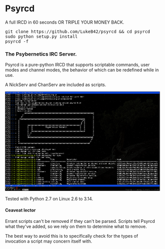 # Psyrcd

A full IRCD in 60 seconds OR TRIPLE YOUR MONEY BACK.
<pre>
git clone https://github.com/LukeB42/psyrcd && cd psyrcd
sudo python setup.py install
psyrcd -f
</pre>
### The Psybernetics IRC Server.

Psyrcd is a pure-python IRCD that supports scriptable commands, user modes and
channel modes, the behavior of which can be redefined while in use.

A NickServ and ChanServ are included as scripts.

![Alt text](doc/psyrcd.png?raw=true "OK now throw NLTK in the mix")

Tested with Python 2.7 on Linux 2.6 to 3.14.

#### Ceaveat lector

Errant scripts can't be removed if they can't be parsed. Scripts tell Psyrcd
what they've added, so we rely on them to determine what to remove.

The best way to avoid this is to specifically check for the types of
invocation a script may concern itself with.
